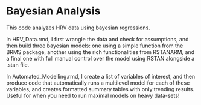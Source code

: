# Bayesian Analysis

This code analyzes HRV data using bayesian regressions. 

In HRV_Data.rmd, I first wrangle the data and check for assumptions, and then build three bayesian models: one using a simple function from the BRMS package, another using the rich functionalities from RSTANARM, and a final one with full manual control over the model using RSTAN alongside a .stan file. 

In Automated_Modelling.rmd, I create a list of variables of interest, and then produce code that automatically runs a multilevel model for each of these variables, and creates formatted summary tables with only trending results. Useful for when you need to run maximal models on heavy data-sets!
